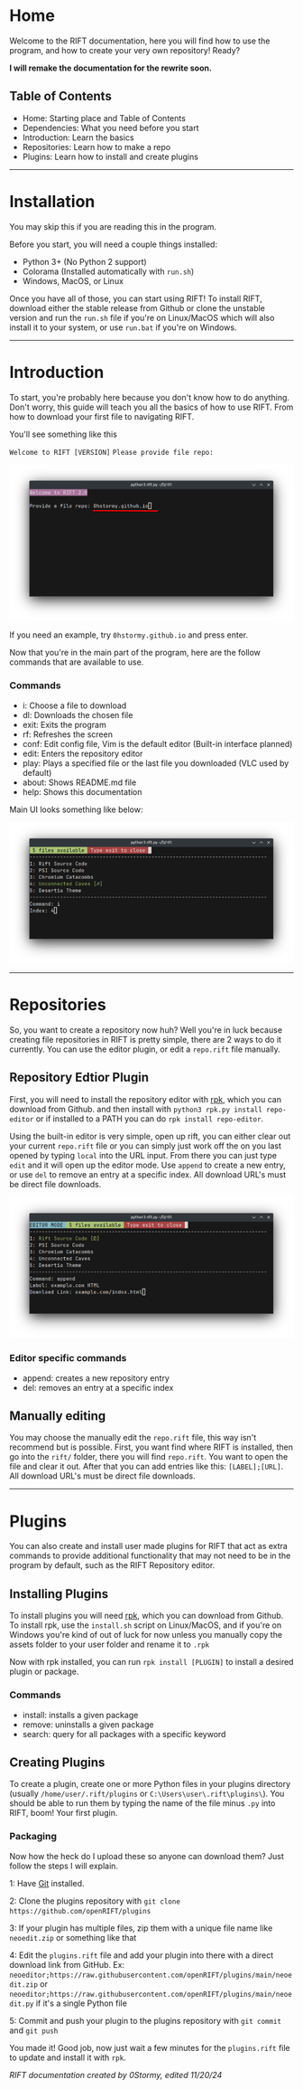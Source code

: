 # Home

Welcome to the RIFT documentation, here you will find how to use the program, and how to create your very own repository! Ready?

**I will remake the documentation for the rewrite soon.**

## Table of Contents

* Home: Starting place and Table of Contents
* Dependencies: What you need before you start
* Introduction: Learn the basics
* Repositories: Learn how to make a repo
* Plugins: Learn how to install and create plugins

<hr>

# Installation

You may skip this if you are reading this in the program.

Before you start, you will need a couple things installed:

* Python 3+ (No Python 2 support)
* Colorama (Installed automatically with `run.sh`)
* Windows, MacOS, or Linux

Once you have all of those, you can start using RIFT! To install RIFT, download either the stable release from Github or clone the unstable version and run the `run.sh` file if you're on Linux/MacOS which will also install it to your system, or use `run.bat` if you're on Windows.

<hr>

# Introduction

To start, you're probably here because you don't know how to do anything. Don't worry, this guide will teach you all the basics of how to use RIFT. From how to download your first file to navigating RIFT.

You'll see something like this

`Welcome to RIFT [VERSION]`
`Please provide file repo:`

![RIFT URL Screen](rift/docs/welcomescreen.png)

If you need an example, try `0hstormy.github.io` and press enter.

Now that you're in the main part of the program, here are the follow commands that are available to use.

### Commands

* i: Choose a file to download
* dl: Downloads the chosen file
* exit: Exits the program
* rf: Refreshes the screen
* conf: Edit config file, Vim is the default editor (Built-in interface planned)
* edit: Enters the repository editor
* play: Plays a specified file or the last file you downloaded (VLC used by default)
* about: Shows README.md file
* help: Shows this documentation

Main UI looks something like below:

![RIFT UI](rift/docs/mainui.png)

<hr>

# Repositories

So, you want to create a repository now huh? Well you're in luck because creating file repositories in RIFT is pretty simple, there are 2 ways to do it currently. You can use the editor plugin, or edit a `repo.rift` file manually.

## Repository Edtior Plugin

First, you will need to install the repository editor with [rpk](https://github.com/openRIFT/rpk), which you can download from Github. and then install with `python3 rpk.py install repo-editor` or if installed to a PATH you can do `rpk install repo-editor`.

Using the built-in editor is very simple, open up rift, you can either clear out your current `repo.rift` file or you can simply just work off the on you last opened by typing `local` into the URL input. From there you can just type `edit` and it will open up the editor mode. Use `append` to create a new entry, or use `del` to remove an entry at a specific index. All download URL's must be direct file downloads.

![RIFT UI](rift/docs/editorui.png)

### Editor specific commands

* append: creates a new repository entry
* del: removes an entry at a specific index

## Manually editing

You may choose the manually edit the `repo.rift` file, this way isn't recommend but is possible. First, you want find where RIFT is installed, then go into the `rift/` folder, there you will find `repo.rift`. You want to open the file and clear it out. After that you can add entries like this: `[LABEL];[URL]`. All download URL's must be direct file downloads.

<hr>

# Plugins

You can also create and install user made plugins for RIFT that act as extra commands to provide additional functionality that may not need to be in the program by default, such as the RIFT Repository editor.

## Installing Plugins

To install plugins you will need [rpk](https://github.com/openRIFT/rpk), which you can download from Github. To install rpk, use the `install.sh` script on Linux/MacOS, and if you're on Windows you're kind of out of luck for now unless you manually copy the assets folder to your user folder and rename it to `.rpk`

Now with rpk installed, you can run `rpk install [PLUGIN]` to install a desired plugin or package.

### Commands

* install: installs a given package
* remove: uninstalls a given package
* search: query for all packages with a specific keyword

## Creating Plugins

To create a plugin, create one or more Python files in your plugins directory (usually `/home/user/.rift/plugins` or `C:\Users\user\.rift\plugins\`). You should be able to run them by typing the name of the file minus `.py` into RIFT, boom! Your first plugin.

### Packaging

Now how the heck do I upload these so anyone can download them? Just follow the steps I will explain.

1: Have [Git](https://git-scm.com/) installed.

2: Clone the plugins repository with `git clone https://github.com/openRIFT/plugins`

3: If your plugin has multiple files, zip them with a unique file name like `neoedit.zip` or something like that

4: Edit the `plugins.rift` file and add your plugin into there with a direct download link from GitHub. Ex: `neoeditor;https://raw.githubusercontent.com/openRIFT/plugins/main/neoedit.zip` or `neoeditor;https://raw.githubusercontent.com/openRIFT/plugins/main/neoedit.py` if it's a single Python file

5: Commit and push your plugin to the plugins repository with `git commit` and `git push`

You made it! Good job, now just wait a few minutes for the `plugins.rift` file to update and install it with `rpk`.

*RIFT documentation created by 0Stormy, edited 11/20/24*